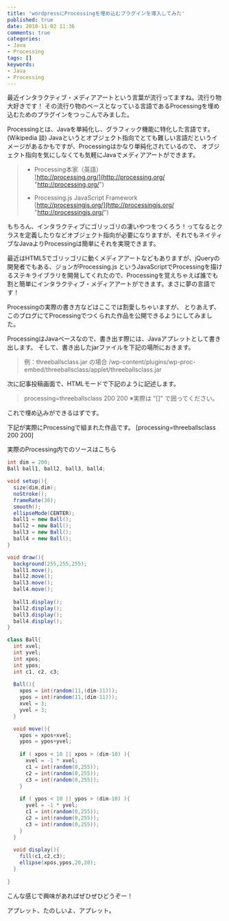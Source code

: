 ```yaml
---
title: 'wordpressにProcessingを埋め込むプラグインを導入してみた'
published: true
date: 2010-11-02 11:36
comments: true
categories:
- Java
- Processing
tags: []
keywords:
- Java
- Processing
---
```

最近インタラクティブ・メディアアートという言葉が流行ってますね。流行り物大好きです！
その流行り物のベースとなっている言語であるProcessingを埋め込むためのプラグインをつっこんでみました。

Processingとは、Javaを単純化し、グラフィック機能に特化した言語です。(Wikipedia 談)
Javaというとオブジェクト指向でとても難しい言語だというイメージがあるかもですが、Processingはかなり単純化されているので、
オブジェクト指向を気にしなくても気軽にJavaでメディアアートができます。


<blockquote>

- Processing本家（英語）<br />
[http://processing.org/](http://processing.org/ "http://processing.org/")

- Processing.js JavaScript Framework<br />
[http://processingjs.org/](http://processingjs.org/ "http://processingjs.org/")


</blockquote>


もちろん、インタラクティブにゴリッゴリの凄いやつをつくろう！ってなるとクラスを定義したりなどオブジェクト指向が必要になりますが、それでもネイティブなJavaよりProcessingは簡単にそれを実現できます。

最近はHTML5でゴリッゴリに動くメディアアートなどもありますが、jQueryの開発者でもある、ジョンがProcessing.js というJavaScriptでProcessingを描けるステキライブラリを開発してくれたので、Processingを覚えちゃえば誰でも割と簡単にインタラクティブ・メディアアートができます。まさに夢の言語です！

Processingの実際の書き方などはここでは割愛しちゃいますが、
とりあえず、このブログにてProcessingでつくられた作品を公開できるようにしてみました。

ProcessingはJavaベースなので、書き出す際には、Javaアプレットとして書き出します。
そして、書き出したjarファイルを下記の場所におきます。

<blockquote>
例：threeballsclass.jar の場合
/wp-content/plugins/wp-proc-embed/threeballsclass/applet/threeballsclass.jar
</blockquote>

次に記事投稿画面で、HTMLモードで下記のように記述します。
<blockquote>
processing=threeballsclass 200 200
※実際は "[]" で囲ってください。
</blockquote>
これで埋め込みができるはずです。


下記が実際にProcessingで組まれた作品です。
[processing=threeballsclass 200 200]


実際のProcessing内でのソースはこちら
```java
int dim = 200;
Ball ball1, ball2, ball3, ball4;

void setup(){
  size(dim,dim);
  noStroke();
  frameRate(30);
  smooth();
  ellipseMode(CENTER);
  ball1 = new Ball();
  ball2 = new Ball();
  ball3 = new Ball();
  ball4 = new Ball();
}

void draw(){
  background(255,255,255);
  ball1.move();
  ball2.move();
  ball3.move();
  ball4.move();
  
  ball1.display();
  ball2.display();
  ball3.display();
  ball4.display();
}

class Ball{
  int xvel;
  int yvel;
  int xpos;
  int ypos;
  int c1, c2, c3;
  
  Ball(){
    xpos = int(random(11,(dim-11)));
    ypos = int(random(11,(dim-11)));
    xvel = 3;
    yvel = 3;
  }

  void move(){
    xpos = xpos+xvel;
    ypos = ypos+yvel;
  
    if ( xpos < 10 || xpos > (dim-10) ){
      xvel = -1 * xvel;
      c1 = int(random(0,255));
      c2 = int(random(0,255));
      c3 = int(random(0,255));
    }
  
    if ( ypos < 10 || ypos > (dim-10) ){
      yvel = -1 * yvel;
      c1 = int(random(0,255));
      c2 = int(random(0,255));
      c3 = int(random(0,255));
    }   
  }
  
  void display(){
    fill(c1,c2,c3);
    ellipse(xpos,ypos,20,20);
  }
  
}
```

こんな感じで興味があればぜひぜひどうぞー！

アプレット、たのしいよ、アプレット。